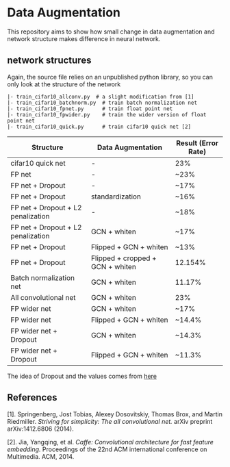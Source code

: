 # Data Augmentation
This repository aims to show how small change in data augmentation and network structure makes difference in neural network.

## network structures

Again, the source file relies on an unpublished python library, so you can only look at the structure of the network

```
|- train_cifar10_allconv.py  # a slight modification from [1]
|- train_cifar10_batchnorm.py  # train batch normalization net
|- train_cifar10_fpnet.py      # train float point net
|- train_cifar10_fpwider.py    # train the wider version of float point net
|- train_cifar10_quick.py      # train cifar10 quick net [2]
```

| Structure | Data Augmentation | Result (Error Rate)|
| --- | --- | --- |
| cifar10 quick net | - | 23% |
| FP net | - | ~23% |
| FP net + Dropout | - | ~17% |
| FP net + Dropout | standardization | ~16% |
| FP net + Dropout + L2 penalization | - | ~18% |
| FP net + Dropout + L2 penalization | GCN + whiten | ~17% |
| FP net + Dropout | Flipped + GCN + whiten| ~13% |
| FP net + Dropout | Flipped + cropped + GCN + whiten | 12.154% |
| Batch normalization net | GCN + whiten | 11.17% |
| All convolutional net | GCN + whiten | 23% |
| FP wider net | GCN + whiten | ~17% |
| FP wider net | Flipped + GCN + whiten | ~14.4% |
| FP wider net + Dropout | GCN + whiten | ~14.3% |
| FP wider net + Dropout | Flipped + GCN + whiten | ~11.3% |

The idea of Dropout and the values comes from [here](https://github.com/nagadomi/kaggle-cifar10-torch7 )




## References

[1]. Springenberg, Jost Tobias, Alexey Dosovitskiy, Thomas Brox, and Martin Riedmiller. *Striving for simplicity: The all convolutional net.* arXiv preprint arXiv:1412.6806 (2014).

[2]. Jia, Yangqing, et al. *Caffe: Convolutional architecture for fast feature embedding.* Proceedings of the 22nd ACM international conference on Multimedia. ACM, 2014.




